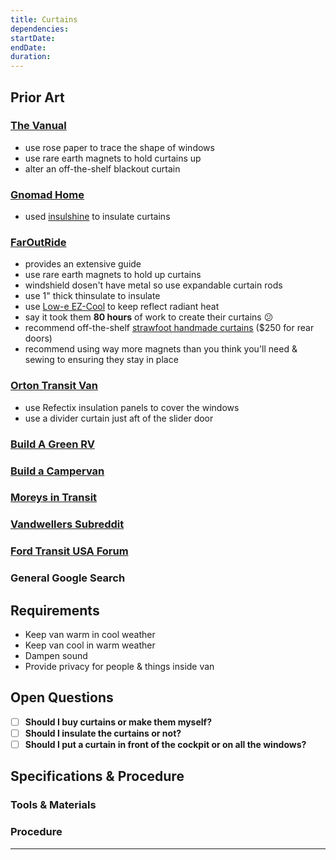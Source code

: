 ```yaml
---
title: Curtains
dependencies:
startDate:
endDate:
duration:
---
```


## Prior Art

### [The Vanual](http://thevanual.com)

 - use rose paper to trace the shape of windows
 - use rare earth magnets to hold curtains up
 - alter an off-the-shelf blackout curtain

### [Gnomad Home](https://gnomadhome.com)

- used [insulshine](https://www.amazon.com/Insul-Shine-6360-by-the-yard/dp/B00HDOPJ3E/ref=as_li_ss_tl?ie=UTF8&qid=1504593834&sr=8-1&keywords=insul-shine&linkCode=sl1&tag=gh-byovan-20&linkId=2d33f21e0ec978af87152f498aa721d3) to insulate curtains

### [FarOutRide](http://faroutride.com)

- provides an extensive guide
- use rare earth magnets to hold up curtains
- windshield dosen't have metal so use expandable curtain rods
- use 1" thick thinsulate to insulate
- use [Low-e EZ-Cool](http://amzn.to/2uccOGt) to keep reflect radiant heat
- say it took them **80 hours** of work to create their curtains :confused:
- recommend off-the-shelf [strawfoot handmade curtains](https://strawfoothandmade.com/products/window-covers-ford-transit-van-medium-high-roof?variant=45117186500) ($250 for rear doors)
- recommend using way more magnets than you think you'll need & sewing to ensuring they stay in place

### [Orton Transit Van](http://www.ortontransit.info)

- use Refectix insulation panels to cover the windows
- use a divider curtain just aft of the slider door

### [Build A Green RV](http://www.buildagreenrv.com)

<!-- TODO -->

### [Build a Campervan](https://buildacampervan.com)
<!-- TODO -->

### [Moreys in Transit](http://moreysintransit.com)

<!-- TODO -->

### [Vandwellers Subreddit](https://www.reddit.com/r/vandwellers)

<!-- TODO -->

### [Ford Transit USA Forum](http://www.fordtransitusaforum.com)

<!-- TODO -->

### General Google Search

<!-- TODO -->


## Requirements

 - Keep van warm in cool weather
 - Keep van cool in warm weather
 - Dampen sound
 - Provide privacy for people & things inside van

## Open Questions

 - [ ] **Should I buy curtains or make them myself?**
 - [ ] **Should I insulate the curtains or not?**
 - [ ] **Should I put a curtain in front of the cockpit or on all the windows?**

## Specifications & Procedure

### Tools & Materials

<!-- TODO -->

### Procedure

<!-- TODO -->

---
